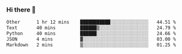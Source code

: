 ### Hi there 👋

<!--START_SECTION:waka-->

```txt
Other      1 hr 12 mins    ███████████░░░░░░░░░░░░░░   44.51 %
Text       40 mins         ██████▒░░░░░░░░░░░░░░░░░░   24.79 %
Python     40 mins         ██████░░░░░░░░░░░░░░░░░░░   24.66 %
JSON       4 mins          ▓░░░░░░░░░░░░░░░░░░░░░░░░   03.00 %
Markdown   2 mins          ▒░░░░░░░░░░░░░░░░░░░░░░░░   01.25 %
```

<!--END_SECTION:waka-->
